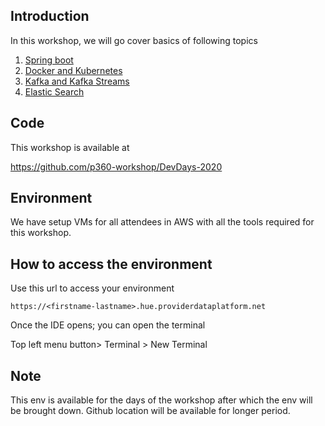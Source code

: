 ## Introduction
In this workshop, we will go cover basics of following topics
1. [Spring boot](SpringBoot)
2. [Docker and Kubernetes](DockerAndKubernetes)
3. [Kafka and Kafka Streams](kafka)
4. [Elastic Search ](Elasticsearch)

## Code 

This workshop is available at 

https://github.com/p360-workshop/DevDays-2020


## Environment

We have setup VMs for all attendees in AWS with all the tools required for this workshop. 

## How to access the environment

Use this url to access your environment

`https://<firstname-lastname>.hue.providerdataplatform.net`


Once the IDE opens; you can open the terminal  

Top left menu button> Terminal > New Terminal

## Note
This env is available for the days of the workshop after which the env will be brought down. Github location will be available for longer period. 
